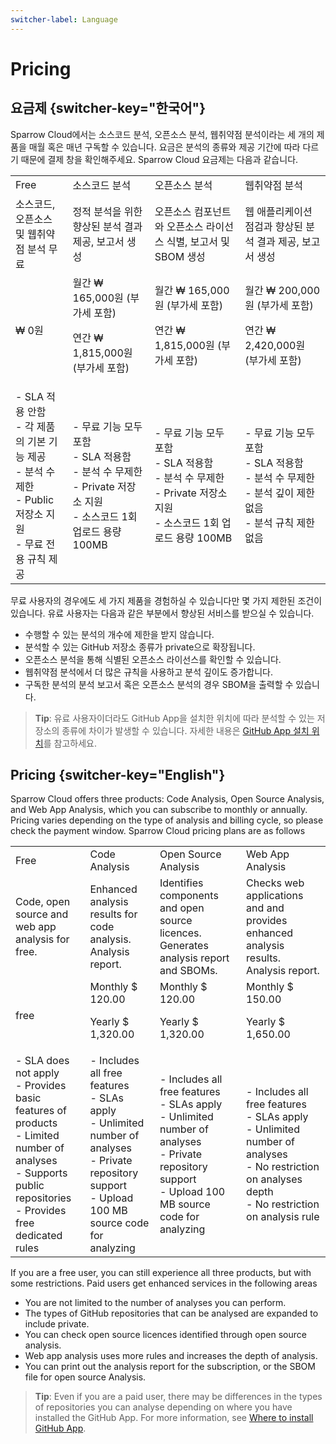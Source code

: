 ```yaml
---
switcher-label: Language
---
```


# Pricing


## 요금제 {switcher-key="한국어"}


Sparrow Cloud에서는 소스코드 분석, 오픈소스 분석, 웹취약점 분석이라는 세 개의 제품을 매월 혹은 매년 구독할 수 있습니다. 요금은 분석의 종류와 제공 기간에 따라 다르기 때문에 결제 창을 확인해주세요.
Sparrow Cloud 요금제는 다음과 같습니다.

<table>
<tr>
<td>Free</td>
<td>소스코드 분석</td>
<td>오픈소스 분석</td>
<td>웹취약점 분석</td>
</tr>
<tr>
<td>소스코드, 오픈소스 및 웹취약점 분석 무료</td>
<td>정적 분석을 위한 향상된 분석 결과 제공, 
보고서 생성</td>
<td>오픈소스 컴포넌트와 오픈소스 라이선스 식별, 보고서 및 SBOM 생성</td>
<td>웹 애플리케이션 점검과
향상된 분석 결과 제공, 보고서 생성</td>
</tr>
<tr>
<td>₩ 0원</td>
<td>월간 ₩ 165,000원 (부가세 포함)

연간 ₩ 1,815,000원 (부가세 포함)
</td>
<td>월간 ₩ 165,000원 (부가세 포함)

연간 ₩ 1,815,000원 (부가세 포함)
</td>
<td>월간 ₩ 200,000원 (부가세 포함)

연간 ₩ 2,420,000원 (부가세 포함)
</td>
</tr>
<tr>
<td>- SLA 적용 안함<br>
- 각 제품의 기본 기능 제공<br>
- 분석 수 제한<br>
- Public 저장소 지원<br>
- 무료 전용 규칙 제공</td>
<td>- 무료 기능 모두 포함<br>
- SLA 적용함<br>
- 분석 수 무제한<br>
- Private 저장소 지원<br>
- 소스코드 1회 업로드 용량 100MB</td>
<td>- 무료 기능 모두 포함<br>
- SLA 적용함<br>
- 분석 수 무제한<br>
- Private 저장소 지원<br>
- 소스코드 1회 업로드 용량 100MB</td>
<td>- 무료 기능 모두 포함<br>
- SLA 적용함<br>
- 분석 수 무제한<br>
- 분석 깊이 제한 없음<br>
- 분석 규칙 제한 없음</td>
</tr>
</table>

무료 사용자의 경우에도 세 가지 제품을 경험하실 수 있습니다만 몇 가지 제한된 조건이 있습니다. 유료 사용자는 다음과 같은 부분에서 향상된 서비스를 받으실 수 있습니다.
- 수행할 수 있는 분석의 개수에 제한을 받지 않습니다.
- 분석할 수 있는 GitHub 저장소 종류가 private으로 확장됩니다.
- 오픈소스 분석을 통해 식별된 오픈소스 라이선스를 확인할 수 있습니다.
- 웹취약점 분석에서 더 많은 규칙을 사용하고 분석 깊이도 증가합니다.
- 구독한 분석의 분석 보고서 혹은 오픈소스 분석의 경우 SBOM을 출력할 수 있습니다. 

> **Tip**: 유료 사용자이더라도 GitHub App을 설치한 위치에 따라 분석할 수 있는 저장소의 종류에 차이가 발생할 수 있습니다. 자세한 내용은 [GitHub App 설치 위치](GitHub.md)를 참고하세요.



## Pricing {switcher-key="English"}



Sparrow Cloud offers three products: Code Analysis, Open Source Analysis, and Web App Analysis, which you can subscribe to monthly or annually. Pricing varies depending on the type of analysis and billing cycle, so please check the payment window.
Sparrow Cloud pricing plans are as follows

<table>
<tr>
<td>Free</td>
<td>Code Analysis</td>
<td>Open Source Analysis</td>
<td>Web App Analysis</td>
</tr>
<tr>
<td>Code, open source and web app analysis for free.</td>
<td>Enhanced analysis results for code analysis.
 Analysis report.</td>
<td>Identifies components and open source licences.
Generates analysis report and SBOMs.</td>
<td>Checks web applications and
and provides enhanced analysis results.
 Analysis report.</td>
</tr>
<tr>
<td>free</td>
<td>Monthly $ 120.00

Yearly $ 1,320.00
</td>
<td>Monthly $ 120.00

Yearly $ 1,320.00
</td>
<td>Monthly $ 150.00

Yearly $ 1,650.00
</td>
</tr>
<tr>
<td>- SLA does not apply<br>
- Provides basic features of products<br>
- Limited number of analyses<br>
- Supports public repositories<br>
- Provides free dedicated rules</td>
<td>- Includes all free features<br>
- SLAs apply<br>
- Unlimited number of analyses<br>
- Private repository support<br>
- Upload 100 MB source code for analyzing</td>
<td>- Includes all free features<br>
- SLAs apply<br>
- Unlimited number of analyses<br>
- Private repository support<br>
- Upload 100 MB source code for analyzing</td>
<td>- Includes all free features<br>
- SLAs apply<br>
- Unlimited number of analyses<br>
- No restriction on analyses depth<br>
- No restriction on analysis rule</td>
</tr>
</table>

If you are a free user, you can still experience all three products, but with some restrictions. Paid users get enhanced services in the following areas
- You are not limited to the number of analyses you can perform.
- The types of GitHub repositories that can be analysed are expanded to include private.
- You can check open source licences identified through open source analysis.
- Web app analysis uses more rules and increases the depth of analysis.
- You can print out the analysis report for the subscription, or the SBOM file for open source Analysis.

> **Tip**: Even if you are a paid user, there may be differences in the types of repositories you can analyse depending on where you have installed the GitHub App. For more information, see [Where to install GitHub App](GitHub.md).


